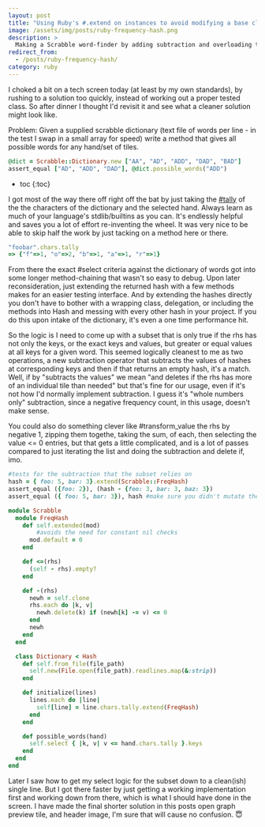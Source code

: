 ```yaml
---
layout: post
title: "Using Ruby's #.extend on instances to avoid modifying a base class"
image: /assets/img/posts/ruby-frequency-hash.png
description: >
  Making a Scrabble word-finder by adding subtraction and overloading the subset operator on #.tally supplied frequency hashes
redirect_from:
  - /posts/ruby-frequency-hash/
category: ruby
---
```


I choked a bit on a tech screen today (at least by my own standards), by rushing to a solution too quickly, instead of working out a proper tested class. So after dinner I thought I'd revisit it and see what a cleaner solution might look like.

Problem: Given a supplied scrabble dictionary (text file of words per line - in the test I swap in a small array for speed) write a method that gives all possible words for any hand/set of tiles.

```ruby
@dict = Scrabble::Dictionary.new ["AA", "AD", "ADD", "DAD", "BAD"]
assert_equal ["AD", "ADD", "DAD"], @dict.possible_words("ADD")
```
* toc
{:toc}

I got most of the way there off right off the bat by just taking the [\#tally](https://ruby-doc.org/3.2.2/Enumerable.html#method-i-tally) of the the characters of the dictionary and the selected hand. Always learn as much of your language's stdlib/builtins as you can. It's endlessly helpful and saves you a lot of effort re-inventing the wheel. It was very nice to be able to skip half the work by just tacking on a method here or there.

```ruby
"foobar".chars.tally
=> {"f"=>1, "o"=>2, "b"=>1, "a"=>1, "r"=>1}
```

From there the exact \#select criteria against the dictionary of words got into some longer method-chaining that wasn't so easy to debug.  Upon later reconsideration, just extending the returned hash with a few methods makes for an easier testing interface. And by extending the hashes directly you don't have to bother with a wrapping class, delegation, or including the methods into Hash and messing with every other hash in your project. If you do this upon intake of the dictionary, it's even a one time performance hit.

So the logic is I need to come up with a subset that is only true if the rhs has not only the keys, or the exact keys and values, but greater or equal values at all keys for a given word. This seemed logically cleanest to me as two operations, a new subtraction operator that subtracts the values of hashes at corresponding keys and then if that returns an empty hash, it's a match. Well, if by "subtracts the values" we mean "and deletes if the rhs has more of an individual tile than needed" but that's fine for our usage, even if it's not how I'd normally implement subtraction. I guess it's "whole numbers only" subtraction, since a negative frequency count, in this usage, doesn't make sense.

You could also do something clever like \#transform_value the rhs by negative 1, zipping them togethe, taking the sum, of each, then selecting the value <= 0 entries, but that gets a little complicated, and is a lot of passes compared to just iterating the list and doing the subtraction and delete if, imo.

```ruby
#tests for the subtraction that the subset relies on
hash = { foo: 5, bar: 3}.extend(Scrabble::FreqHash)
assert_equal ({foo: 2}), (hash - {foo: 3, bar: 3, baz: 3})
assert_equal ({ foo: 5, bar: 3}), hash #make sure you didn't mutate the actual dict

module Scrabble
  module FreqHash
    def self.extended(mod)
    	#avoids the need for constant nil checks
      mod.default = 0
    end

    def <=(rhs)
      (self - rhs).empty?
    end

    def -(rhs)
      newh = self.clone
      rhs.each do |k, v|
        newh.delete(k) if (newh[k] -= v) <= 0
      end
      newh
    end
  end

  class Dictionary < Hash
    def self.from_file(file_path)
      self.new(File.open(file_path).readlines.map(&:strip))
    end

    def initialize(lines)
      lines.each do |line|
        self[line] = line.chars.tally.extend(FreqHash)
      end
    end

    def possible_words(hand)
      self.select { |k, v| v <= hand.chars.tally }.keys
    end
  end
end
```

Later I saw how to get my select logic for the subset down to a clean(ish) single line. But I got there faster by just getting a working implementation first and working down from there, which is what I should have done in the screen. I have made the final shorter solution in this posts open graph preview tile, and header image, I'm sure that will cause no confusion. 😇